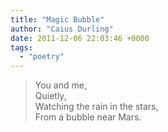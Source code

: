 ```yaml
---
title: "Magic Bubble"
author: "Caius Durling"
date: 2011-12-06 22:03:46 +0000
tags:
  - "poetry"
---
```


> You and me,  
> Quietly,  
> Watching the rain in the stars,  
> From a bubble near Mars.  
